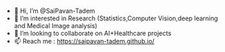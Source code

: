 - 👋 Hi, I’m @SaiPavan-Tadem
- 👀 I’m interested in Research (Statistics,Computer Vision,deep learning and Medical Image analysis)
- 💞️ I’m looking to collaborate on AI+Healthcare projects
- 📫  Reach me : https://saipavan-tadem.github.io/

<!---
SaiPavan-Tadem/SaiPavan-Tadem is a ✨ special ✨ repository because its `README.md` (this file) appears on your GitHub profile.
You can click the Preview link to take a look at your changes.
--->
